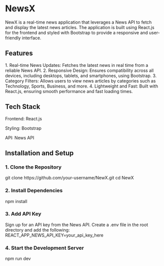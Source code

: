 <h1>NewsX</h1>

<p>NewX is a real-time news application that leverages a News API to fetch and display the latest news articles. The application is built using React.js for the frontend and styled with Bootstrap to provide a responsive and user-friendly interface.</p>

<h2>Features</h2>
1. Real-time News Updates: Fetches the latest news in real time from a reliable News API.
2. Responsive Design: Ensures compatibility across all devices, including desktops, tablets, and smartphones, using Bootstrap.
3. Category Filters: Allows users to view news articles by categories such as Technology, Sports, Business, and more. 
4. Lightweight and Fast: Built with React.js, ensuring smooth performance and fast loading times.

<h2>Tech Stack</h2>
   Frontend: React.js

   Styling: Bootstrap

   API: News API

<h2>Installation and Setup</h2>

<h3>1. Clone the Repository</h3>
  <a>git clone https://github.com/your-username/NewX.git</a>
  cd NewX

<h3>2. Install Dependencies</h3>
  npm install

<h3>3. Add API Key</h3>
  Sign up for an API key from the News API.
  Create a .env file in the root directory and add the following:
    REACT_APP_NEWS_API_KEY=your_api_key_here

<h3>4. Start the Development Server</h3>
  npm run dev
